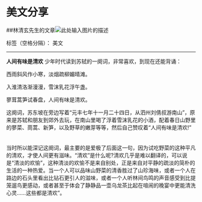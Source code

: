 # 美文分享
##林清玄先生的文章![此处输入图片的描述][1]

标签（空格分隔）： 美文

---

**人间有味是清欢**
少年时代读到苏轼的一阕词，非常喜欢，到现在还能背诵：

西雨斜风作小寒，淡烟疏柳媚晴滩。

入淮清洛渐漫漫，雪沫乳花浮午盏。 

蓼茸蒿笋试春盘，人间有味是清欢。 　　

   这阕词，苏东坡在旁边写着“元丰七年十一月二十四日，从泗州刘倩叔游南山”，原来是苏轼和朋友到郊外去玩，在南山里喝了浮着雪沫乳花的小酒，配着春日山野里的蓼菜、茼蒿、新笋，以及野草的嫩芽等等，然后自己赞叹着“人间有味是清欢!” 　
   
   当时所以能深记这阕词，最主要的是爱极了后面这一句，因为试吃野菜的这种平凡的清欢，才使人间更有滋味。“清欢”是什么呢?清欢几乎是难以翻译的，可以说是“清淡的欢愉”，这种清淡的欢愉不是来自别处，正是来自对平静的疏淡的简朴的生活的一种热爱。当一个人可以品味山野菜的清香胜过了山珍海味，或者一个人在路边的石头里看出比钻石更引人的滋味，或者一个人听林间鸟鸣的声音感受到比提笼遛鸟更感动，或者甚至于体会了静静品一壶乌龙茶比起在喧闹的晚宴中更能清洗心灵……这些都是清欢”。


  [1]: https://timgsa.baidu.com/timg?image&quality=80&size=b9999_10000&sec=1523352671636&di=19ad4d129fa163fc6caf751ffe604501&imgtype=0&src=http://imgsrc.baidu.com/image/c0%253Dpixel_huitu%252C0%252C0%252C294%252C40/sign=2b44a235b30e7bec37d70ba14656dc54/5fdf8db1cb1349541b665e5e5d4e9258d1094a8b.jpg
